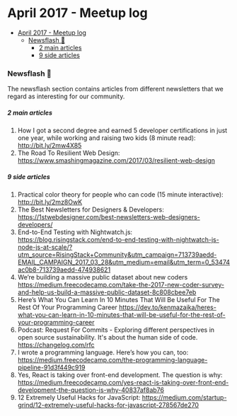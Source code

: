 # April 2017 - Meetup log


<!-- toc orderedList:0 depthFrom:1 depthTo:6 -->

* [April 2017 - Meetup log](#april-2017-meetup-log)
    * [Newsflash 📰](#newsflash)
        * [2 main articles](#2-main-articles)
        * [9 side articles](#9-side-articles)

<!-- tocstop -->


### Newsflash 📰

The newsflash section contains articles from different newsletters that we regard as interesting for our community.

##### 2 main articles
1. How I got a second degree and earned 5 developer certifications in just one year, while working and raising two kids (8 minute read): http://bit.ly/2mw4X85
1. The Road To Resilient Web Design: https://www.smashingmagazine.com/2017/03/resilient-web-design



##### 9 side articles
1. Practical color theory for people who can code (15 minute interactive): http://bit.ly/2mz8OwK
1. The Best Newsletters for Designers & Developers:  https://1stwebdesigner.com/best-newsletters-web-designers-developers/
1. End-to-End Testing with Nightwatch.js: https://blog.risingstack.com/end-to-end-testing-with-nightwatch-js-node-js-at-scale/?utm_source=RisingStack+Community&utm_campaign=713739aedd-EMAIL_CAMPAIGN_2017_03_28&utm_medium=email&utm_term=0_53474ac0b8-713739aedd-474938621
1. We’re building a massive public dataset about new coders
https://medium.freecodecamp.com/take-the-2017-new-coder-survey-and-help-us-build-a-massive-public-dataset-8c808cbee7eb
1. Here’s What You Can Learn In 10 Minutes That Will Be Useful For The Rest Of Your Programming Career
https://dev.to/kenmazaika/heres-what-you-can-learn-in-10-minutes-that-will-be-useful-for-the-rest-of-your-programming-career
1. Podcast: Request For Commits - Exploring different perspectives in open source sustainability. It's about the human side of code.
https://changelog.com/rfc
1. I wrote a programming language. Here’s how you can, too: https://medium.freecodecamp.com/the-programming-language-pipeline-91d3f449c919
1. Yes, React is taking over front-end development. The question is why: https://medium.freecodecamp.com/yes-react-is-taking-over-front-end-development-the-question-is-why-40837af8ab76
1. 12 Extremely Useful Hacks for JavaScript: https://medium.com/startup-grind/12-extremely-useful-hacks-for-javascript-278567de270
